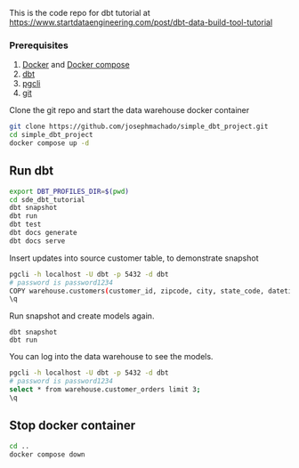 This is the code repo for dbt tutorial at https://www.startdataengineering.com/post/dbt-data-build-tool-tutorial

### Prerequisites

1. [Docker](https://docs.docker.com/get-docker/) and [Docker compose](https://docs.docker.com/compose/install/)
2. [dbt](https://docs.getdbt.com/dbt-cli/installation/)
3. [pgcli](https://www.pgcli.com/install)
4. [git](https://git-scm.com/book/en/v2/Getting-Started-Installing-Git)

Clone the git repo and start the data warehouse docker container

```bash
git clone https://github.com/josephmachado/simple_dbt_project.git
cd simple_dbt_project
docker compose up -d
```

## Run dbt 

```bash
export DBT_PROFILES_DIR=$(pwd)
cd sde_dbt_tutorial
dbt snapshot
dbt run
dbt test
dbt docs generate
dbt docs serve
```

Insert updates into source customer table, to demonstrate snapshot

```bash
pgcli -h localhost -U dbt -p 5432 -d dbt
# password is password1234
COPY warehouse.customers(customer_id, zipcode, city, state_code, datetime_created, datetime_updated) FROM '/input_data/customer_new.csv' DELIMITER ',' CSV HEADER;
\q
```

Run snapshot and create models again.

```
dbt snapshot
dbt run
```

You can log into the data warehouse to see the models.

```bash
pgcli -h localhost -U dbt -p 5432 -d dbt
# password is password1234
select * from warehouse.customer_orders limit 3;
\q
```

## Stop docker container

```bash
cd ..
docker compose down
```
